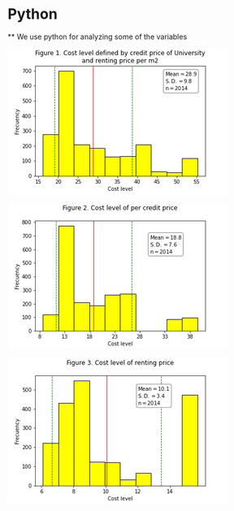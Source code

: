 # Python

** We use python for analyzing some of the variables 


![title](/python/Figure_1.png)


![title](/python/Figure_2.png)


![title](/python/Figure_3.png)

